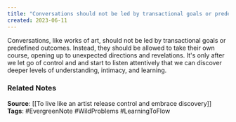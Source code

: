 ```yaml
---
title: "Conversations should not be led by transactional goals or predefined outcomes. Instead, they should be allowed to take their own course, opening up to unexpected directions and revelations"
created: 2023-06-11
---
```


Conversations, like works of art, should not be led by transactional goals or predefined outcomes. Instead, they should be allowed to take their own course, opening up to unexpected directions and revelations. It's only after we let go of control and and start to listen attentively that we can discover deeper levels of understanding, intimacy, and learning.

### Related Notes
**Source**: [[To live like an artist release control and embrace discovery]]
**Tags**: #EvergreenNote #WildProblems #LearningToFlow

